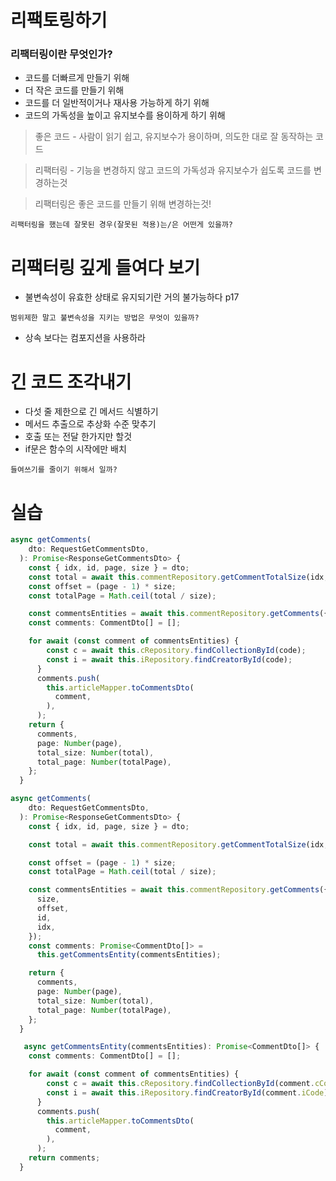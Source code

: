 # 리팩토링하기

### 리팩터링이란 무엇인가?

- 코드를 더빠르게 만들기 위해
- 더 작은 코드를 만들기 위해
- 코드를 더 일반적이거나 재사용 가능하게 하기 위해
- 코드의 가독성을 높이고 유지보수를 용이하게 하기 위해

> 좋은 코드 - 사람이 읽기 쉽고, 유지보수가 용이하며, 의도한 대로 잘 동작하는 코드

> 리팩터링 - 기능을 변경하지 않고 코드의 가독성과 유지보수가 쉽도록 코드를 변경하는것

> 리팩터링은 좋은 코드를 만들기 위해 변경하는것!

```
리팩터링을 했는데 잘못된 경우(잘못된 적용)는/은 어떤게 있을까?
```

# 리팩터링 깊게 들여다 보기

- 불변속성이 유효한 상태로 유지되기란 거의 불가능하다 p17

```
범위제한 말고 불변속성을 지키는 방법은 무엇이 있을까?
```

- 상속 보다는 컴포지션을 사용하라

# 긴 코드 조각내기

- 다섯 줄 제한으로 긴 메서드 식별하기
- 메서드 추출으로 추상화 수준 맞추기
- 호출 또는 전달 한가지만 할것
- if문은 함수의 시작에만 배치

```
들여쓰기를 줄이기 위해서 일까?
```

# 실습

```ts
async getComments(
    dto: RequestGetCommentsDto,
  ): Promise<ResponseGetCommentsDto> {
    const { idx, id, page, size } = dto;
    const total = await this.commentRepository.getCommentTotalSize(idx, id);
    const offset = (page - 1) * size;
    const totalPage = Math.ceil(total / size);

    const commentsEntities = await this.commentRepository.getComments({size,offset,id,idx});
    const comments: CommentDto[] = [];

    for await (const comment of commentsEntities) {
        const c = await this.cRepository.findCollectionById(code);
        const i = await this.iRepository.findCreatorById(code);
      }
      comments.push(
        this.articleMapper.toCommentsDto(
          comment,
        ),
      );
    return {
      comments,
      page: Number(page),
      total_size: Number(total),
      total_page: Number(totalPage),
    };
  }
```

```ts
async getComments(
    dto: RequestGetCommentsDto,
  ): Promise<ResponseGetCommentsDto> {
    const { idx, id, page, size } = dto;

    const total = await this.commentRepository.getCommentTotalSize(idx, id);

    const offset = (page - 1) * size;
    const totalPage = Math.ceil(total / size);

    const commentsEntities = await this.commentRepository.getComments({
      size,
      offset,
      id,
      idx,
    });
    const comments: Promise<CommentDto[]> =
      this.getCommentsEntity(commentsEntities);

    return {
      comments,
      page: Number(page),
      total_size: Number(total),
      total_page: Number(totalPage),
    };
  }

   async getCommentsEntity(commentsEntities): Promise<CommentDto[]> {
    const comments: CommentDto[] = [];

    for await (const comment of commentsEntities) {
        const c = await this.cRepository.findCollectionById(comment.cCode);
        const i = await this.iRepository.findCreatorById(comment.iCode);
      }
      comments.push(
        this.articleMapper.toCommentsDto(
          comment,
        ),
      );
    return comments;
  }
```
